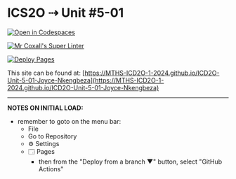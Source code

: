 # ICS2O ⇢ Unit #5-01

[![Open in Codespaces](https://classroom.github.com/assets/launch-codespace-2972f46106e565e64193e422d61a12cf1da4916b45550586e14ef0a7c637dd04.svg)](https://classroom.github.com/open-in-codespaces?assignment_repo_id=19205867)

[![Mr Coxall's Super Linter](https://github.com/MTHS-ICD2O-1-2024/ICD2O-Unit-5-01-Joyce-Nkengbeza/workflows/Mr%20Coxall's%20Super%20Linter/badge.svg)](https://github.com/MTHS-ICD2O-1-2024/ICD2O-Unit-5-01-Joyce-Nkengbeza/actions)

[![Deploy Pages](https://github.com/MTHS-ICD2O-1-2024/ICD2O-Unit-5-01-Joyce-Nkengbeza/workflows/Deploy%20Pages/badge.svg)](https://github.com/MTHS-ICD2O-1-2024/ICD2O-Unit-5-01-Joyce-Nkengbeza/actions)

This site can be found at: [https://MTHS-ICD2O-1-2024.github.io/ICD2O-Unit-5-01-Joyce-Nkengbeza](https://MTHS-ICD2O-1-2024.github.io/ICD2O-Unit-5-01-Joyce-Nkengbeza)

---

**NOTES ON INITIAL LOAD:**
- remember to goto on the menu bar:
  - File
  - Go to Repository
  - ⚙ Settings
  - 🗔 Pages
    - then from the "Deploy from a branch ▼" button, select "GitHub Actions"
